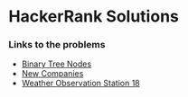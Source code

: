 # HackerRank Solutions

### Links to the problems

* [Binary Tree Nodes](https://www.hackerrank.com/challenges/binary-search-tree-1/problem?isFullScreen=true)
* [New Companies](https://www.hackerrank.com/challenges/the-company/problem?isFullScreen=true)
* [Weather Observation Station 18](https://www.hackerrank.com/challenges/weather-observation-station-18/problem?isFullScreen=true)
